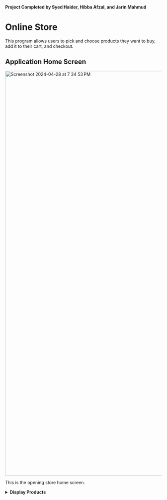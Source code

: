 #### Project Completed by Syed Haider, Hibba Afzal, and Jarin Mahmud

# Online Store

This program allows users to pick and choose products they want to buy, add it to their cart, and checkout. 


## Application Home Screen
<img width="1301" alt="Screenshot 2024-04-28 at 7 34 53 PM" src="https://github.com/jarinmahmud/WorkshopThree_OnlineStore/assets/166542360/fa8a27d8-6950-4122-aefd-d9a3866f3870">

This is the opening store home screen. 

<details>

**<summary> Display Products </summary>**

<img width="1266" alt="Screenshot 2024-04-28 at 7 35 59 PM" src="https://github.com/jarinmahmud/WorkshopThree_OnlineStore/assets/166542360/9aa11083-3587-4ff5-a40a-f588034a330c">

When the user chooses option 1, to display all products, all products in the store will be displayed with the SKU, the name of the product, the department, as well as the price. 

<img width="643" alt="Screenshot 2024-04-28 at 7 39 36 PM" src="https://github.com/jarinmahmud/WorkshopThree_OnlineStore/assets/166542360/dbb26f7a-0a0b-4f13-badb-bab526643743">

When the user prompts to add items to their cart, they are asked to specify which product by entering the SKU, and the quantity. 

<details>

**<summary> Display Products </summary>**

